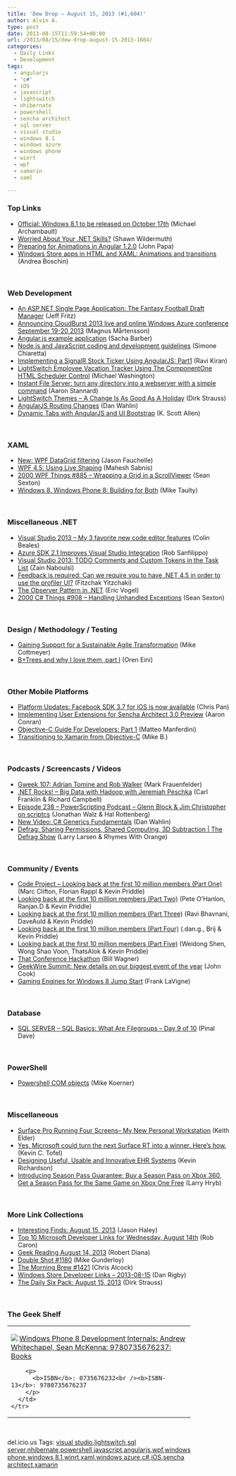 ```yaml
---
title: 'Dew Drop – August 15, 2013 (#1,604)'
author: Alvin A.
type: post
date: 2013-08-15T11:59:54+00:00
url: /2013/08/15/dew-drop-august-15-2013-1604/
categories:
  - Daily Links
  - Development
tags:
  - angularjs
  - 'c#'
  - iOS
  - javascript
  - lightswitch
  - nhibernate
  - powershell
  - sencha architect
  - sql server
  - visual studio
  - windows 8.1
  - windows azure
  - windows phone
  - winrt
  - wpf
  - xamarin
  - xaml

---
```

### <a name="top"></a>Top Links

  * <a href="http://feedproxy.google.com/~r/wmexperts/~3/Y5NdFGTbqRY/story01.htm" target="_blank">Official: Windows 8.1 to be released on October 17th</a> (Michael Archambault)
  * <a href="http://blog.pluralsight.com/2013/08/14/worried-about-your-dot-net-skills/" target="_blank">Worried About Your .NET Skills?</a> (Shawn Wildermuth)
  * <a href="http://feedproxy.google.com/~r/JohnPapa/~3/CO92Fs1p2hk/" target="_blank">Preparing for Animations in Angular 1.2.0</a> (John Papa)
  * <a href="http://feedproxy.google.com/~r/silverlightshow/~3/L6mUMQaZkf0/Windows-Store-apps-in-HTML-and-XAML-Animations-and-transitions.aspx" target="_blank">Windows Store apps in HTML and XAML: Animations and transitions</a> (Andrea Boschin)

&#160;

### <a name="web"></a>Web Development

  * <a href="http://feedproxy.google.com/~r/Telerik/~3/mXp8ovKyZoM/aspnet-spa-fantasyfootball" target="_blank">An ASP.NET Single Page Application: The Fantasy Football Draft Manager</a> (Jeff Fritz)
  * <a href="http://feeds.magnusmartensson.com/~r/magnusmartensson/~3/5hUEqU7wado/cloudburst-2013" target="_blank">Announcing CloudBurst 2013 live and online Windows Azure conference September 19-20 2013</a> (Magnus Mårtensson)
  * <a href="http://www.codeproject.com/Articles/637430/Angular-js-example-application" target="_blank">Angular.js example application</a> (Sacha Barber)
  * <a href="http://feedproxy.google.com/~r/Codeclimber/~3/QnI_mtWkP04/Node-js-and-Javascript-coding-and-development-guidelines.aspx" target="_blank">Node.js and JavaScript coding and development guidelines</a> (Simone Chiaretta)
  * <a href="http://feeds.dzone.com/~r/zones/css/~3/bha9B_qhBSE/implementing-signalr-stock" target="_blank">Implementing a SignalR Stock Ticker Using AngularJS: Part1</a> (Ravi Kiran)
  * <a href="http://lightswitchhelpwebsite.com/Blog/tabid/61/EntryId/1215/LightSwitch-Employee-Vacation-Tracker-Using-The-ComponentOne-HTML-Scheduler-Control.aspx" target="_blank">LightSwitch Employee Vacation Tracker Using The ComponentOne HTML Scheduler Control</a> (Michael Washington)
  * <a href="http://www.aaronstannard.com/post/2013/08/14/Instant-File-Server-turn-any-directory-into-a-webserver-with-a-simple-command.aspx" target="_blank">Instant File Server: turn any directory into a webserver with a simple command</a> (Aaron Stannard)
  * <a href="http://feeds.feedblitz.com/~/44995503/0/dirkstrauss~LightSwitch-Themes-A-Change-Is-As-Good-As-A-Holiday" target="_blank">LightSwitch Themes – A Change Is As Good As A Holiday</a> (Dirk Strauss)
  * <a href="http://weblogs.asp.net/dwahlin/archive/2013/08/14/angularjs-routing-changes.aspx" target="_blank">AngularJS Routing Changes</a> (Dan Wahlin)
  * <a href="http://odetocode.com/blogs/scott/archive/2013/08/14/dynamic-tabs-with-angularjs-and-ui-bootstrap.aspx" target="_blank">Dynamic Tabs with AngularJS and UI Bootstrap</a> (K. Scott Allen)

&#160;

### <a name="silverlight"></a>XAML

  * <a href="http://www.mindscapehq.com/blog/index.php/2013/08/14/new-wpf-datagrid-filtering/" target="_blank">New: WPF DataGrid filtering</a> (Jason Fauchelle)
  * <a href="http://feedproxy.google.com/~r/netCurryRecentArticles/~3/1WrXgX7xRO8/ShowArticle.aspx" target="_blank">WPF 4.5: Using Live Shaping</a> (Mahesh Sabnis)
  * <a href="http://wpf.2000things.com/2013/08/15/885-wrapping-a-grid-in-a-scrollviewer/" target="_blank">2000 WPF Things #885 – Wrapping a Grid in a ScrollViewer</a> (Sean Sexton)
  * <a href="http://feedproxy.google.com/~r/mtaulty/~3/GNAGOrwUM6g/windows-8-windows-phone-8-building-for-both.aspx" target="_blank">Windows 8, Windows Phone 8: Building for Both</a> (Mike Taulty)

&#160;

### <a name="dotnet"></a>Miscellaneous .NET

  * <a href="http://blogs.msdn.com/b/visualstudiouk/archive/2013/08/14/visual-studio-2013-my-3-favourite-new-code-editor-features.aspx" target="_blank">Visual Studio 2013 &#8211; My 3 favorite new code editor features</a> (Colin Beales)
  * <a href="http://www.directionsonmicrosoft.com/product-roadmaps/15-enterprise-software-roadmap/4401-azure-sdk-21-improves-visual-studio-integration.html" target="_blank">Azure SDK 2.1 Improves Visual Studio Integration</a> (Rob Sanfilippo)
  * <a href="http://feedproxy.google.com/~r/zainnab/~3/JuYq9w8tDL0/visual-studio-2013-todo-comments-and-custom-tokens-in-the-task-list.aspx" target="_blank">Visual Studio 2013: TODO Comments and Custom Tokens in the Task List</a> (Zain Naboulsi)
  * <a href="http://feedproxy.google.com/~r/HibernatingRhinos/~3/_H2GCeNMcuA/feedback-is-required-can-we-require-you-to-have-net-4-5-in-order-to-use-the-profiler-ui" target="_blank">Feedback is required: Can we require you to have .NET 4.5 in order to use the profiler UI?</a> (Fitzchak Yitzchaki)
  * <a href="http://visualstudiomagazine.com/articles/2013/08/14/the-observer-pattern-in-net.aspx" target="_blank">The Observer Pattern in .NET</a> (Eric Vogel)
  * <a href="http://csharp.2000things.com/2013/08/14/908-handling-unhandled-exceptions/" target="_blank">2000 C# Things #908 – Handling Unhandled Exceptions</a> (Sean Sexton)

&#160;

### <a name="design"></a>Design / Methodology / Testing

  * <a href="http://feedproxy.google.com/~r/LeadingAgile/~3/o0Pml_1Dbes/" target="_blank">Gaining Support for a Sustainable Agile Transformation</a> (Mike Cottmeyer)
  * <a href="http://feedproxy.google.com/~r/AyendeRahien/~3/jFxOxozRVu0/b-trees-and-why-i-love-them-part-i" target="_blank">B+Trees and why I love them, part I</a> (Oren Eini)

&#160;

### <a name="mobile"></a>Other Mobile Platforms

  * <a href="http://developers.facebook.com/blog/post/2013/08/14/platform-updates--facebook-sdk-3-7-for-ios-is-now-available/" target="_blank">Platform Updates: Facebook SDK 3.7 for iOS is now available</a> (Chris Pan)
  * <a href="http://feedproxy.google.com/~r/extblog/~3/gwhkYrJYQHM/" target="_blank">Implementing User Extensions for Sencha Architect 3.0 Preview</a> (Aaron Conran)
  * <a href="http://feedproxy.google.com/~r/iosdevblog/~3/V5L5g2fF9eM/" target="_blank">Objective-C Guide For Developers: Part 1</a> (Matteo Manferdini)
  * <a href="http://blog.xamarin.com/transitioning-to-xamarin-from-objective-c/" target="_blank">Transitioning to Xamarin from Objective-C</a> (Mike B.)

&#160;

### <a name="podcasts"></a>Podcasts / Screencasts / Videos

  * <a href="http://gweek.libsyn.com/gweek-107-adrian-tomine-and-rob-walker" target="_blank">Gweek 107: Adrian Tomine and Rob Walker</a> (Mark Frauenfelder)
  * <a href="http://www.dotnetrocks.com/default.aspx?ShowNum=898" target="_blank">.NET Rocks! &#8211; Big Data with Hadoop with Jeremiah Peschka</a> (Carl Franklin & Richard Campbell)
  * <a href="http://feedproxy.google.com/~r/Powerscripting/~3/XTzynm9EjR8/episode-238-power-scripting-podcast-glenn-block-jim-christopher-on-scriptcs" target="_blank">Episode 238 &#8211; PowerScripting Podcast &#8211; Glenn Block & Jim Christopher on scriptcs</a> (Jonathan Walz & Hal Rottenberg)
  * <a href="http://weblogs.asp.net/dwahlin/archive/2013/08/14/new-video-c-generics-fundamentals.aspx" target="_blank">New Video: C# Generics Fundamentals</a> (Dan Wahlin)
  * <a href="http://channel9.msdn.com/Shows/The-Defrag-Show/Defrag-Sharing-Permissions-Shared-Computing-3D-Subtraction" target="_blank">Defrag: Sharing Permissions, Shared Computing, 3D Subtraction | The Defrag Show</a> (Larry Larsen & Rhymes With Orange)

&#160;

### <a name="events"></a>Community / Events

  * <a href="http://www.codeproject.com/Articles/637403/Looking-back-at-the-first-10-million-members-Part" target="_blank">Code Project &#8211; Looking back at the first 10 million members (Part One)</a> (Marc Clifton, Florian Rappl & Kevin Priddle)
  * <a href="http://www.codeproject.com/Articles/637404/Looking-back-at-the-first-10-million-members-Part" target="_blank">Looking back at the first 10 million members (Part Two)</a> (Pete O&#8217;Hanlon, Ranjan.D & Kevin Priddle)
  * <a href="http://www.codeproject.com/Articles/637405/Looking-back-at-the-first-10-million-members-Part" target="_blank">Looking back at the first 10 million members (Part Three)</a> (Ravi Bhavnani, DaveAuld & Kevin Priddle)
  * <a href="http://www.codeproject.com/Articles/637406/Looking-back-at-the-first-10-million-members-Part" target="_blank">Looking back at the first 10 million members (Part Four)</a> (.dan.g., Brij & Kevin Priddle)
  * <a href="http://www.codeproject.com/Articles/637407/Looking-back-at-the-first-10-million-members-Part" target="_blank">Looking back at the first 10 million members (Part Five)</a> (Weidong Shen, Wong Shao Voon, ThatsAlok & Kevin Priddle)
  * <a href="http://feedproxy.google.com/~r/billwagner/~3/TnjsXWmR7PA/that-conference-hackathon" target="_blank">That Conference Hackathon</a> (Bill Wagner)
  * <a href="http://feedproxy.google.com/~r/geekwire/~3/ARj8H00aWR4/" target="_blank">GeekWire Summit: New details on our biggest event of the year</a> (John Cook)
  * <a href="http://www.franksworld.com:80/blog/gaming-engines-for-windows-8-jump-start" target="_blank">Gaming Engines for Windows 8 Jump Start</a> (Frank LaVigne)

&#160;

### <a name="sql"></a>Database

  * <a href="http://blog.sqlauthority.com/2013/08/15/sql-server-sql-basics-what-are-filegroups-day-9-of-10/" target="_blank">SQL SERVER – SQL Basics: What Are Filegroups – Day 9 of 10</a> (Pinal Dave)

&#160;

### <a name="ps"></a>PowerShell

  * <a href="http://feedproxy.google.com/~r/geekswithblogs/~3/mPU16iHdILg/powershell-com-objects.aspx" target="_blank">Powershell COM objects</a> (Mike Koerner)

&#160;

### <a name="misc"></a>Miscellaneous

  * <a href="http://feedproxy.google.com/~r/keithelder/~3/OPVq713b0m8/" target="_blank">Surface Pro Running Four Screens– My New Personal Workstation</a> (Keith Elder)
  * <a href="http://feedproxy.google.com/~r/OmMalik/~3/YXsh3JocybA/" target="_blank">Yes, Microsoft could turn the next Surface RT into a winner. Here’s how.</a> (Kevin C. Tofel)
  * <a href="http://www.infragistics.com/community/blogs/ux/archive/2013/08/14/designing-useful-usable-and-innovative-ehr-systems.aspx" target="_blank">Designing Useful, Usable and Innovative EHR Systems</a> (Kevin Richardson)
  * <a href="http://feedproxy.google.com/~r/MajorNelson/~3/3jQj15cXLLs/" target="_blank">Introducing Season Pass Guarantee: Buy a Season Pass on Xbox 360, Get a Season Pass for the Same Game on Xbox One Free</a> (Larry Hryb)

&#160;

### <a name="links"></a>More Link Collections

  * <a href="http://jasonhaley.com/blog/post/2013/08/15/Interesting-Finds-August-15-2013.aspx" target="_blank">Interesting Finds: August 15, 2013</a> (Jason Haley)
  * <a href="http://blogs.msdn.com/b/robcaron/archive/2013/08/14/top-10-microsoft-developer-links-for-wednesday-august-14th.aspx" target="_blank">Top 10 Microsoft Developer Links for Wednesday, August 14th</a> (Rob Caron)
  * <a href="http://feeds.regulargeek.com/~r/RegularGeek/~3/fptmTSMls28/" target="_blank">Geek Reading August 14, 2013</a> (Robert Diana)
  * <a href="http://afreshcup.com/home/2013/8/15/double-shot-1180.html" target="_blank">Double Shot #1180</a> (Mike Gunderloy)
  * <a href="http://feedproxy.google.com/~r/ReflectivePerspective/~3/2mo0MXRuJX8/" target="_blank">The Morning Brew #1421</a> (Chris Alcock)
  * <a href="http://feedproxy.google.com/~r/DanRigby/~3/NSiTwGJemGM/" target="_blank">Windows Store Developer Links &#8211; 2013-08-15</a> (Dan Rigby)
  * <a href="http://feeds.feedblitz.com/~/44994643/0/dirkstrauss~The-Daily-Six-Pack-August" target="_blank">The Daily Six Pack: August 15, 2013</a> (Dirk Strauss)

&#160;

### <a name="shelf"></a>The Geek Shelf

<div id="scid:7dc1bd33-94bd-46fd-a20b-0131235bcd47:a9fe4486-4ac4-40c3-b8b2-44e670da0e86" class="wlWriterEditableSmartContent" style="float: none; padding-bottom: 0px; padding-top: 0px; padding-left: 0px; margin: 0px; display: inline; padding-right: 0px">
  <table cellspacing="0" cellpadding="2" width="400" border="0" unselectable="on">
    <tr>
      <td valign="top" width="400">
        <p>
          <a title="Windows Phone 8 Development Internals: Andrew Whitechapel, Sean McKenna: 9780735676237: Books" href="http://www.amazon.com/exec/obidos/ASIN/0735676232/alvinashcraft-20"><img data-recalc-dims="1" decoding="async" src="https://i0.wp.com/images.amazon.com/images/P/0735676232.01.MZZZZZZZ.jpg?w=660" border="0" align="left" style="float:left" />Windows Phone 8 Development Internals: Andrew Whitechapel, Sean McKenna: 9780735676237: Books</a>
        </p>
        
        <p>
          <b>ISBN</b>: 0735676232<br /><b>ISBN-13</b>: 9780735676237
        </p>
      </td>
    </tr>
  </table>
</div>

&#160;

<div id="scid:0767317B-992E-4b12-91E0-4F059A8CECA8:7afcfc51-5293-4d1b-af7c-fd197f38e510" class="wlWriterEditableSmartContent" style="float: none; padding-bottom: 0px; padding-top: 0px; padding-left: 0px; margin: 0px; display: inline; padding-right: 0px">
  del.icio.us Tags: <a href="http://del.icio.us/popular/visual+studio" rel="tag">visual studio</a>,<a href="http://del.icio.us/popular/lightswitch" rel="tag">lightswitch</a>,<a href="http://del.icio.us/popular/sql+server" rel="tag">sql server</a>,<a href="http://del.icio.us/popular/nhibernate" rel="tag">nhibernate</a>,<a href="http://del.icio.us/popular/powershell" rel="tag">powershell</a>,<a href="http://del.icio.us/popular/javascript" rel="tag">javascript</a>,<a href="http://del.icio.us/popular/angularjs" rel="tag">angularjs</a>,<a href="http://del.icio.us/popular/wpf" rel="tag">wpf</a>,<a href="http://del.icio.us/popular/windows+phone" rel="tag">windows phone</a>,<a href="http://del.icio.us/popular/windows+8.1" rel="tag">windows 8.1</a>,<a href="http://del.icio.us/popular/winrt" rel="tag">winrt</a>,<a href="http://del.icio.us/popular/xaml" rel="tag">xaml</a>,<a href="http://del.icio.us/popular/windows+azure" rel="tag">windows azure</a>,<a href="http://del.icio.us/popular/c%23" rel="tag">c#</a>,<a href="http://del.icio.us/popular/iOS" rel="tag">iOS</a>,<a href="http://del.icio.us/popular/sencha+architect" rel="tag">sencha architect</a>,<a href="http://del.icio.us/popular/xamarin" rel="tag">xamarin</a>
</div>